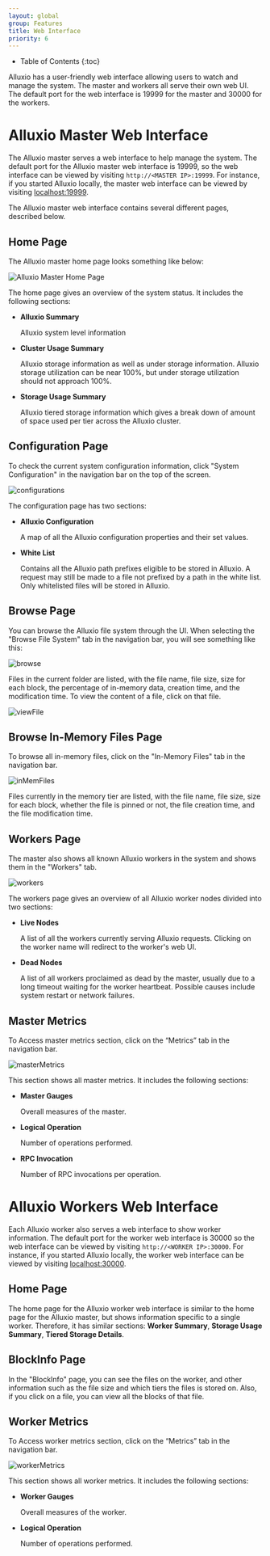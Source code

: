 ```yaml
---
layout: global
group: Features
title: Web Interface
priority: 6
---
```


* Table of Contents
{:toc}

Alluxio has a user-friendly web interface allowing users to watch and manage the system. The master
and workers all serve their own web UI. The default port for the web interface is 19999 for the
master and 30000 for the workers.

# Alluxio Master Web Interface

The Alluxio master serves a web interface to help manage the system. The default port for the
Alluxio master web interface is 19999, so the web interface can be viewed by visiting
`http://<MASTER IP>:19999`. For instance, if you started Alluxio locally, the master web interface 
can be viewed by visiting [localhost:19999](http://localhost:19999).

The Alluxio master web interface contains several different pages, described below.

## Home Page

The Alluxio master home page looks something like below:

![Alluxio Master Home Page]({{site.data.img.screenshot_overview}})

The home page gives an overview of the system status. It includes the following sections:

* **Alluxio Summary**

    Alluxio system level information

* **Cluster Usage Summary**

    Alluxio storage information as well as under storage information. Alluxio storage utilization
    can be near 100%, but under storage utilization should not approach 100%.

* **Storage Usage Summary**

    Alluxio tiered storage information which gives a break down of amount of space used per tier
    across the Alluxio cluster.

## Configuration Page

To check the current system configuration information, click "System Configuration" in the 
navigation bar on the top of the screen.

![configurations]({{site.data.img.screenshot_systemConfiguration}})

The configuration page has two sections:

* **Alluxio Configuration**

    A map of all the Alluxio configuration properties and their set values.

* **White List**

    Contains all the Alluxio path prefixes eligible to be stored in Alluxio. A request may still be
    made to a file not prefixed by a path in the white list. Only whitelisted files will be stored
    in Alluxio.

## Browse Page

You can browse the Alluxio file system through the UI. When selecting the "Browse File System" tab
in the navigation bar, you will see something like this:

![browse]({{site.data.img.screenshot_browseFileSystem}})

Files in the current folder are listed, with the file name, file size, size for each block, the
percentage of in-memory data, creation time, and the modification time. To view the content of a
file, click on that file.

![viewFile]({{site.data.img.screenshot_viewFile}})

## Browse In-Memory Files Page

To browse all in-memory files, click on the "In-Memory Files" tab in the navigation bar.

![inMemFiles]({{site.data.img.screenshot_inMemoryFiles}})

Files currently in the memory tier are listed, with the file name, file size, size for each block,
whether the file is pinned or not, the file creation time, and the file modification time.

## Workers Page

The master also shows all known Alluxio workers in the system and shows them in the "Workers" tab.

![workers]({{site.data.img.screenshot_workers}})

The workers page gives an overview of all Alluxio worker nodes divided into two sections:

* **Live Nodes**

    A list of all the workers currently serving Alluxio requests. Clicking on the worker name will
    redirect to the worker's web UI.

* **Dead Nodes**

    A list of all workers proclaimed as dead by the master, usually due to a long timeout waiting
    for the worker heartbeat. Possible causes include system restart or network failures.
    
## Master Metrics 

To Access master metrics section, click on the “Metrics” tab in the navigation bar.

![masterMetrics]({{site.data.img.screenshot_masterMetrics}})

This section shows all master metrics. It includes the following sections:

* **Master Gauges**

    Overall measures of the master.

* **Logical Operation**

    Number of operations performed.

* **RPC Invocation**

    Number of RPC invocations per operation.

# Alluxio Workers Web Interface

Each Alluxio worker also serves a web interface to show worker information. The default port for the
worker web interface is 30000 so the web interface can be viewed by visiting
`http://<WORKER IP>:30000`. For instance, if you started Alluxio locally, the worker web interface
can  be viewed by visiting [localhost:30000](http://localhost:30000).

## Home Page

The home page for the Alluxio worker web interface is similar to the home page for the Alluxio
master, but shows information specific to a single worker. Therefore, it has similar sections:
**Worker Summary**, **Storage Usage Summary**, **Tiered Storage Details**.

## BlockInfo Page

In the "BlockInfo" page, you can see the files on the worker, and other information such as the 
file size and which tiers the files is stored on. Also, if you click on a file, you can view all 
the blocks of that file.

## Worker Metrics 

To Access worker metrics section, click on the “Metrics” tab in the navigation bar.

![workerMetrics]({{site.data.img.screenshot_workerMetrics}})

This section shows all worker metrics. It includes the following sections:

* **Worker Gauges**

    Overall measures of the worker.

* **Logical Operation**

    Number of operations performed.
